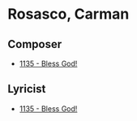 # Rosasco, Carman

## Composer

- [1135 - Bless God!](/hymns/1135.md)

## Lyricist

- [1135 - Bless God!](/hymns/1135.md)


